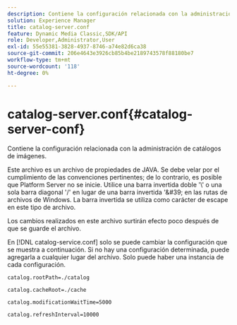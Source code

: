 ```yaml
---
description: Contiene la configuración relacionada con la administración de catálogos de imágenes.
solution: Experience Manager
title: catalog-server.conf
feature: Dynamic Media Classic,SDK/API
role: Developer,Administrator,User
exl-id: 55e55381-3828-4937-8746-a74e82d6ca38
source-git-commit: 206e4643e3926cb85b4be2189743578f88180be7
workflow-type: tm+mt
source-wordcount: '118'
ht-degree: 0%

---
```


# catalog-server.conf{#catalog-server-conf}

Contiene la configuración relacionada con la administración de catálogos de imágenes.

Este archivo es un archivo de propiedades de JAVA. Se debe velar por el cumplimiento de las convenciones pertinentes; de lo contrario, es posible que Platform Server no se inicie. Utilice una barra invertida doble &#39;\\&#39; o una sola barra diagonal &#39;/&#39; en lugar de una barra invertida &#39;\&#39; en las rutas de archivos de Windows. La barra invertida se utiliza como carácter de escape en este tipo de archivo.

Los cambios realizados en este archivo surtirán efecto poco después de que se guarde el archivo.

En [!DNL catalog-service.conf] solo se puede cambiar la configuración que se muestra a continuación. Si no hay una configuración determinada, puede agregarla a cualquier lugar del archivo. Solo puede haber una instancia de cada configuración.

`catalog.rootPath=./catalog`

`catalog.cacheRoot=./cache`

`catalog.modificationWaitTime=5000`

`catalog.refreshInterval=10000`
